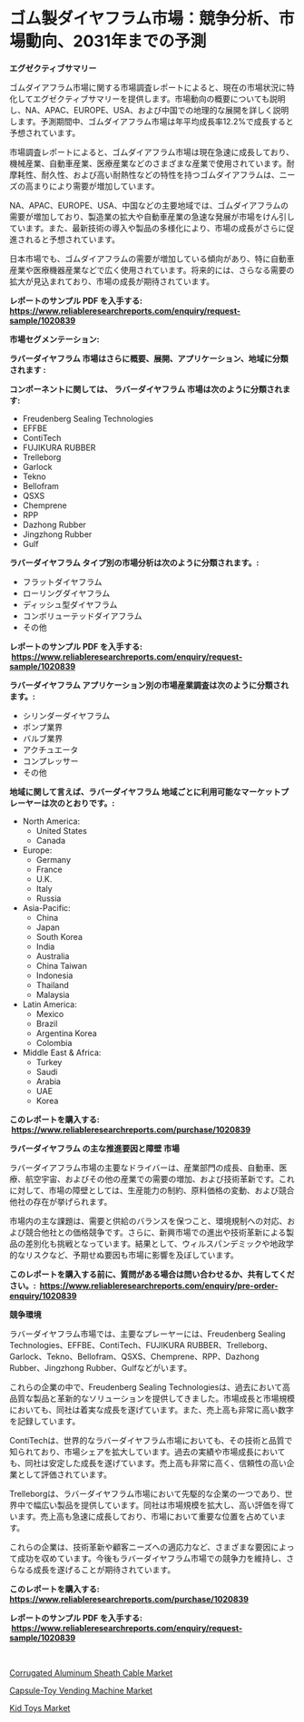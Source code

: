 <p><h1>ゴム製ダイヤフラム市場：競争分析、市場動向、2031年までの予測</h1></p><p><strong>エグゼクティブサマリー</strong></p>
<p><p>ゴムダイアフラム市場に関する市場調査レポートによると、現在の市場状況に特化してエグゼクティブサマリーを提供します。市場動向の概要についても説明し、NA、APAC、EUROPE、USA、および中国での地理的な展開を詳しく説明します。予測期間中、ゴムダイアフラム市場は年平均成長率12.2%で成長すると予想されています。</p><p>市場調査レポートによると、ゴムダイアフラム市場は現在急速に成長しており、機械産業、自動車産業、医療産業などのさまざまな産業で使用されています。耐摩耗性、耐久性、および高い耐熱性などの特性を持つゴムダイアフラムは、ニーズの高まりにより需要が増加しています。</p><p>NA、APAC、EUROPE、USA、中国などの主要地域では、ゴムダイアフラムの需要が増加しており、製造業の拡大や自動車産業の急速な発展が市場をけん引しています。また、最新技術の導入や製品の多様化により、市場の成長がさらに促進されると予想されています。</p><p>日本市場でも、ゴムダイアフラムの需要が増加している傾向があり、特に自動車産業や医療機器産業などで広く使用されています。将来的には、さらなる需要の拡大が見込まれており、市場の成長が期待されています。</p></p>
<p><strong>レポートのサンプル PDF を入手する: <a href="https://www.reliableresearchreports.com/enquiry/request-sample/1020839">https://www.reliableresearchreports.com/enquiry/request-sample/1020839</a></strong></p>
<p><strong>市場セグメンテーション:</strong></p>
<p><strong> ラバーダイヤフラム 市場はさらに概要、展開、アプリケーション、地域に分類されます :</strong></p>
<p><strong>コンポーネントに関しては、 ラバーダイヤフラム 市場は次のように分類されます: &nbsp;</strong></p>
<p><ul><li>Freudenberg Sealing Technologies</li><li>EFFBE</li><li>ContiTech</li><li>FUJIKURA RUBBER</li><li>Trelleborg</li><li>Garlock</li><li>Tekno</li><li>Bellofram</li><li>QSXS</li><li>Chemprene</li><li>RPP</li><li>Dazhong Rubber</li><li>Jingzhong Rubber</li><li>Gulf</li></ul></p>
<p><strong> ラバーダイヤフラム タイプ別の市場分析は次のように分類されます。:</strong></p>
<p><ul><li>フラットダイヤフラム</li><li>ローリングダイヤフラム</li><li>ディッシュ型ダイヤフラム</li><li>コンボリューテッドダイアフラム</li><li>その他</li></ul></p>
<p><strong>レポートのサンプル PDF を入手する: &nbsp;<a href="https://www.reliableresearchreports.com/enquiry/request-sample/1020839">https://www.reliableresearchreports.com/enquiry/request-sample/1020839</a></strong></p>
<p><strong> ラバーダイヤフラム アプリケーション別の市場産業調査は次のように分類されます。:</strong></p>
<p><ul><li>シリンダーダイヤフラム</li><li>ポンプ業界</li><li>バルブ業界</li><li>アクチュエータ</li><li>コンプレッサー</li><li>その他</li></ul></p>
<p><strong>地域に関して言えば、ラバーダイヤフラム 地域ごとに利用可能なマーケットプレーヤーは次のとおりです。:</strong></p>
<p><ul>
    <li>
        North America:
        <ul>
            <li>United States</li>
            <li>Canada</li>
        </ul>
    </li>
    <li>
        Europe:
        <ul>
            <li>Germany</li>
            <li>France</li>
            <li>U.K.</li>
            <li>Italy</li>
            <li>Russia</li>
        </ul>
    </li>
    <li>
        Asia-Pacific:
        <ul>
            <li>China</li>
            <li>Japan</li>
            <li>South Korea</li>
            <li>India</li>
            <li>Australia</li>
            <li>China Taiwan</li>
            <li>Indonesia</li>
            <li>Thailand</li>
            <li>Malaysia</li>
        </ul>
    </li>
    <li>
        Latin America:
        <ul>
            <li>Mexico</li>
            <li>Brazil</li>
            <li>Argentina Korea</li>
            <li>Colombia</li>
        </ul>
    </li>
    <li>
        Middle East & Africa:
        <ul>
            <li>Turkey</li>
            <li>Saudi</li>
            <li>Arabia</li>
            <li>UAE</li>
            <li>Korea</li>
        </ul>
    </li>
    </ul></p>
<p><strong>このレポートを購入する: &nbsp;<a href="https://www.reliableresearchreports.com/purchase/1020839">https://www.reliableresearchreports.com/purchase/1020839</a></strong></p>
<p><strong>ラバーダイヤフラム の主な推進要因と障壁 市場</strong></p>
<p><p>ラバーダイアフラム市場の主要なドライバーは、産業部門の成長、自動車、医療、航空宇宙、およびその他の産業での需要の増加、および技術革新です。これに対して、市場の障壁としては、生産能力の制約、原料価格の変動、および競合他社の存在が挙げられます。</p><p>市場内の主な課題は、需要と供給のバランスを保つこと、環境規制への対応、および競合他社との価格競争です。さらに、新興市場での進出や技術革新による製品の差別化も挑戦となっています。結果として、ウィルスパンデミックや地政学的なリスクなど、予期せぬ要因も市場に影響を及ぼしています。</p></p>
<p><strong>このレポートを購入する前に、質問がある場合は問い合わせるか、共有してください。:&nbsp; <a href="https://www.reliableresearchreports.com/enquiry/pre-order-enquiry/1020839">https://www.reliableresearchreports.com/enquiry/pre-order-enquiry/1020839</a></strong></p>
<p><strong>競争環境</strong></p>
<p><p>ラバーダイヤフラム市場では、主要なプレーヤーには、Freudenberg Sealing Technologies、EFFBE、ContiTech、FUJIKURA RUBBER、Trelleborg、Garlock、Tekno、Bellofram、QSXS、Chemprene、RPP、Dazhong Rubber、Jingzhong Rubber、Gulfなどがいます。</p><p>これらの企業の中で、Freudenberg Sealing Technologiesは、過去において高品質な製品と革新的なソリューションを提供してきました。市場成長と市場規模においても、同社は着実な成長を遂げています。また、売上高も非常に高い数字を記録しています。</p><p>ContiTechは、世界的なラバーダイヤフラム市場においても、その技術と品質で知られており、市場シェアを拡大しています。過去の実績や市場成長においても、同社は安定した成長を遂げています。売上高も非常に高く、信頼性の高い企業として評価されています。</p><p>Trelleborgは、ラバーダイヤフラム市場において先駆的な企業の一つであり、世界中で幅広い製品を提供しています。同社は市場規模を拡大し、高い評価を得ています。売上高も急速に成長しており、市場において重要な位置を占めています。</p><p>これらの企業は、技術革新や顧客ニーズへの適応力など、さまざまな要因によって成功を収めています。今後もラバーダイヤフラム市場での競争力を維持し、さらなる成長を遂げることが期待されています。</p></p>
<p><strong>このレポートを購入する: &nbsp; <a href="https://www.reliableresearchreports.com/purchase/1020839">https://www.reliableresearchreports.com/purchase/1020839</a></strong></p>
<p><strong>レポートのサンプル PDF を入手する: &nbsp;<a href="https://www.reliableresearchreports.com/enquiry/request-sample/1020839">https://www.reliableresearchreports.com/enquiry/request-sample/1020839</a></strong><strong></strong></p>
<p>&nbsp;</p>
<p><p><a href="https://view.publitas.com/reportprime-1/corrugated-aluminum-sheath-cable-market-a-comprehensive-report-of-its-market-share-growth-trends-2024-2031/">Corrugated Aluminum Sheath Cable Market</a></p><p><a href="https://view.publitas.com/reportprime-1/capsule-toy-vending-machine-market-centers-on-aspects-such-as-market-growth-market-share-market-opportunity-and-projected-forecasts-spanning-from-2023-to-2030/">Capsule-Toy Vending Machine Market</a></p><p><a href="https://view.publitas.com/reportprime-1/kid-toys-market-furnish-information-about-market-size-market-share-market-dynamics-and-projections-spanning-from-2023-to-2030/">Kid Toys Market</a></p></p>